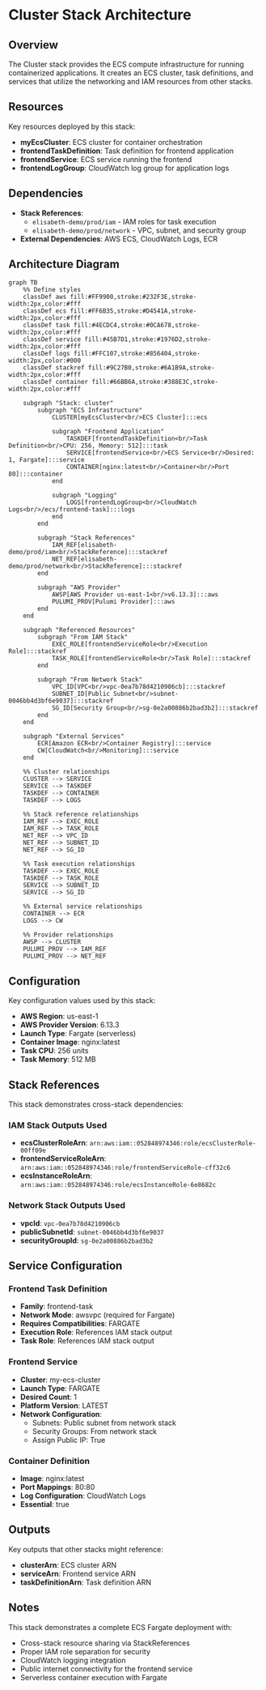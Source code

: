 # Cluster Stack Architecture

## Overview
The Cluster stack provides the ECS compute infrastructure for running containerized applications. It creates an ECS cluster, task definitions, and services that utilize the networking and IAM resources from other stacks.

## Resources
Key resources deployed by this stack:
- **myEcsCluster**: ECS cluster for container orchestration
- **frontendTaskDefinition**: Task definition for frontend application
- **frontendService**: ECS service running the frontend
- **frontendLogGroup**: CloudWatch log group for application logs

## Dependencies
- **Stack References**: 
  - `elisabeth-demo/prod/iam` - IAM roles for task execution
  - `elisabeth-demo/prod/network` - VPC, subnet, and security group
- **External Dependencies**: AWS ECS, CloudWatch Logs, ECR

## Architecture Diagram

```mermaid
graph TB
    %% Define styles
    classDef aws fill:#FF9900,stroke:#232F3E,stroke-width:2px,color:#fff
    classDef ecs fill:#FF6B35,stroke:#D4541A,stroke-width:2px,color:#fff
    classDef task fill:#4ECDC4,stroke:#0CA678,stroke-width:2px,color:#fff
    classDef service fill:#45B7D1,stroke:#1976D2,stroke-width:2px,color:#fff
    classDef logs fill:#FFC107,stroke:#856404,stroke-width:2px,color:#000
    classDef stackref fill:#9C27B0,stroke:#6A1B9A,stroke-width:2px,color:#fff
    classDef container fill:#66BB6A,stroke:#388E3C,stroke-width:2px,color:#fff
    
    subgraph "Stack: cluster"
        subgraph "ECS Infrastructure"
            CLUSTER[myEcsCluster<br/>ECS Cluster]:::ecs
            
            subgraph "Frontend Application"
                TASKDEF[frontendTaskDefinition<br/>Task Definition<br/>CPU: 256, Memory: 512]:::task
                SERVICE[frontendService<br/>ECS Service<br/>Desired: 1, Fargate]:::service
                CONTAINER[nginx:latest<br/>Container<br/>Port 80]:::container
            end
            
            subgraph "Logging"
                LOGS[frontendLogGroup<br/>CloudWatch Logs<br/>/ecs/frontend-task]:::logs
            end
        end
        
        subgraph "Stack References"
            IAM_REF[elisabeth-demo/prod/iam<br/>StackReference]:::stackref
            NET_REF[elisabeth-demo/prod/network<br/>StackReference]:::stackref
        end
        
        subgraph "AWS Provider"
            AWSP[AWS Provider us-east-1<br/>v6.13.3]:::aws
            PULUMI_PROV[Pulumi Provider]:::aws
        end
    end
    
    subgraph "Referenced Resources"
        subgraph "From IAM Stack"
            EXEC_ROLE[frontendServiceRole<br/>Execution Role]:::stackref
            TASK_ROLE[frontendServiceRole<br/>Task Role]:::stackref
        end
        
        subgraph "From Network Stack"
            VPC_ID[VPC<br/>vpc-0ea7b78d4210906cb]:::stackref
            SUBNET_ID[Public Subnet<br/>subnet-0046bb4d3bf6e9037]:::stackref
            SG_ID[Security Group<br/>sg-0e2a00886b2bad3b2]:::stackref
        end
    end
    
    subgraph "External Services"
        ECR[Amazon ECR<br/>Container Registry]:::service
        CW[CloudWatch<br/>Monitoring]:::service
    end
    
    %% Cluster relationships
    CLUSTER --> SERVICE
    SERVICE --> TASKDEF
    TASKDEF --> CONTAINER
    TASKDEF --> LOGS
    
    %% Stack reference relationships
    IAM_REF --> EXEC_ROLE
    IAM_REF --> TASK_ROLE
    NET_REF --> VPC_ID
    NET_REF --> SUBNET_ID
    NET_REF --> SG_ID
    
    %% Task execution relationships
    TASKDEF --> EXEC_ROLE
    TASKDEF --> TASK_ROLE
    SERVICE --> SUBNET_ID
    SERVICE --> SG_ID
    
    %% External service relationships
    CONTAINER --> ECR
    LOGS --> CW
    
    %% Provider relationships
    AWSP --> CLUSTER
    PULUMI_PROV --> IAM_REF
    PULUMI_PROV --> NET_REF
```

## Configuration
Key configuration values used by this stack:
- **AWS Region**: us-east-1
- **AWS Provider Version**: 6.13.3
- **Launch Type**: Fargate (serverless)
- **Container Image**: nginx:latest
- **Task CPU**: 256 units
- **Task Memory**: 512 MB

## Stack References
This stack demonstrates cross-stack dependencies:

### IAM Stack Outputs Used
- **ecsClusterRoleArn**: `arn:aws:iam::052848974346:role/ecsClusterRole-00ff09e`
- **frontendServiceRoleArn**: `arn:aws:iam::052848974346:role/frontendServiceRole-cff32c6`
- **ecsInstanceRoleArn**: `arn:aws:iam::052848974346:role/ecsInstanceRole-6e8682c`

### Network Stack Outputs Used
- **vpcId**: `vpc-0ea7b78d4210906cb`
- **publicSubnetId**: `subnet-0046bb4d3bf6e9037`
- **securityGroupId**: `sg-0e2a00886b2bad3b2`

## Service Configuration

### Frontend Task Definition
- **Family**: frontend-task
- **Network Mode**: awsvpc (required for Fargate)
- **Requires Compatibilities**: FARGATE
- **Execution Role**: References IAM stack output
- **Task Role**: References IAM stack output

### Frontend Service
- **Cluster**: my-ecs-cluster
- **Launch Type**: FARGATE
- **Desired Count**: 1
- **Platform Version**: LATEST
- **Network Configuration**:
  - Subnets: Public subnet from network stack
  - Security Groups: From network stack
  - Assign Public IP: True

### Container Definition
- **Image**: nginx:latest
- **Port Mappings**: 80:80
- **Log Configuration**: CloudWatch Logs
- **Essential**: true

## Outputs
Key outputs that other stacks might reference:
- **clusterArn**: ECS cluster ARN
- **serviceArn**: Frontend service ARN
- **taskDefinitionArn**: Task definition ARN

## Notes
This stack demonstrates a complete ECS Fargate deployment with:
- Cross-stack resource sharing via StackReferences
- Proper IAM role separation for security
- CloudWatch logging integration
- Public internet connectivity for the frontend service
- Serverless container execution with Fargate